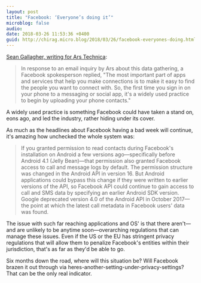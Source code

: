 ```yaml
---
layout: post
title: "Facebook: ‘Everyone’s doing it’"
microblog: false
audio: 
date: 2018-03-26 11:53:36 +0400
guid: http://chirag.micro.blog/2018/03/26/facebook-everyones-doing.html
---
```

[Sean Gallagher, writing for Ars Technica](https://arstechnica.com/information-technology/2018/03/facebook-scraped-call-text-message-data-for-years-from-android-phones/):

> In response to an email inquiry by Ars about this data gathering, a Facebook spokesperson replied, "The most important part of apps and services that help you make connections is to make it easy to find the people you want to connect with. So, the first time you sign in on your phone to a messaging or social app, it's a widely used practice to begin by uploading your phone contacts."

A widely used practice is something Facebook could have taken a stand on, eons ago, and led the industry, rather hiding under its cover. 

As much as the headlines about Facebook having a bad week will continue, it's amazing how unchecked the whole system was:

> If you granted permission to read contacts during Facebook's installation on Android a few versions ago—specifically before Android 4.1 (Jelly Bean)—that permission also granted Facebook access to call and message logs by default. The permission structure was changed in the Android API in version 16. But Android applications could bypass this change if they were written to earlier versions of the API, so Facebook API could continue to gain access to call and SMS data by specifying an earlier Android SDK version. Google deprecated version 4.0 of the Android API in October 2017—the point at which the latest call metadata in Facebook users' data was found. 

The issue with such far reaching applications and OS' is that there aren't—and are unlikely to be anytime soon—overarching regulations that can manage these issues. Even if the US or the EU has stringent privacy regulations that will allow them to penalize Facebook's entities within their jurisdiction, that's as far as they'd be able to go. 

Six months down the road, where will this situation be? Will Facebook brazen it out through via heres-another-setting-under-privacy-settings? That can be the only real indicator.
